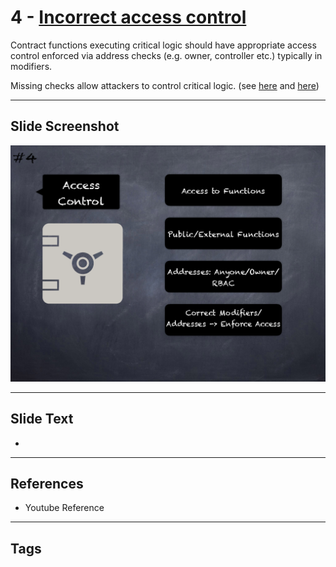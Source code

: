 # 4 - [Incorrect access control](Incorrect%20access%20control.md)
Contract functions executing critical logic should have appropriate access control enforced via address checks (e.g. owner, controller etc.) typically in modifiers. 

Missing checks allow attackers to control critical logic. (see [here](https://docs.openzeppelin.com/contracts/3.x/api/access) and [here](https://dasp.co/#item-2))

___
## Slide Screenshot
![04.png](../images/pitfalls_and_best_practices101/004.png)
___
## Slide Text
- 
___
## References
- Youtube Reference
___
## Tags